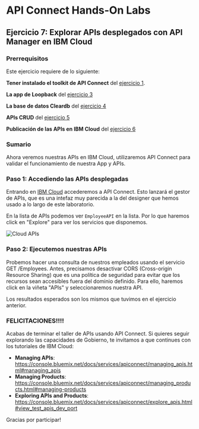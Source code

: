 # API Connect Hands-On Labs

## Ejercicio 7: Explorar APIs desplegados con API Manager en IBM Cloud

### Prerrequisitos

Este ejercicio requiere de lo siguiente:

**Tener instalado el toolkit de API Connect** del [ejercicio 1](../ex1).

**La app de Loopback** del [ejercicio 3](../ex3)

**La base de datos Cleardb** del [ejercicio 4](../ex4)

**APIs CRUD** del [ejercicio 5](../ex5)

**Publicación de las APIs en IBM Cloud** del [ejercicio 6](../ex6)

### Sumario

Ahora veremos nuestras APIs en IBM Cloud, utilizaremos API Connect para validar el funcionamiento de nuestra App y APIs.


### Paso 1: Accediendo las APIs desplegadas

Entrando en [IBM Cloud](https://new-console.ng.bluemix.net) accederemos a API Connect. Esto lanzará el gestor de APIs, que es una intefaz muy parecida a la del designer que hemos usado  a lo largo de este laboratorio.

En la lista de APIs podemos ver `EmployeeAPI` en la lista. Por lo que haremos click en "Explore" para ver los servicios que disponemos. 

![Cloud APIs](../../images/APIC_CloudAPIs.png)

### Paso 2: Ejecutemos nuestras APIs

Probemos hacer una consulta de nuestros empleados usando el servicio GET /Employees. Antes, precisamos desactivar CORS (Cross-origin Resource Sharing) que es una política de seguridad para evitar que los recursos sean accesibles fuera del dominio definido. Para ello, haremos click en la viñeta "APIs" y seleccionaremos nuestra API.

Los resultados esperados son los mismos que tuvimos en el ejercicio anterior.

### FELICITACIONES!!!!

Acabas de terminar el taller de APIs usando API Connect. Si quieres seguir explorando las capacidades de Gobierno, te invitamos a que continues con los tutoriales de IBM Cloud:

- **Managing APIs**: https://console.bluemix.net/docs/services/apiconnect/managing_apis.html#managing_apis
- **Managing Products**: https://console.bluemix.net/docs/services/apiconnect/managing_products.html#managing-products
- **Exploring APIs and Products**: https://console.bluemix.net/docs/services/apiconnect/explore_apis.html#view_test_apis_dev_port

Gracias por participar!
